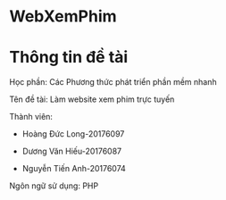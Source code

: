 # WebXemPhim
# Thông tin đề tài
Học phần: Các Phương thức phát triển phần mềm nhanh

Tên đề tài: Làm website xem phim trực tuyến

Thành viên:

- Hoàng Đức Long-20176097

- Dương Văn Hiếu-20176087

- Nguyễn Tiến Anh-20176074

Ngôn ngữ sử dụng: PHP
